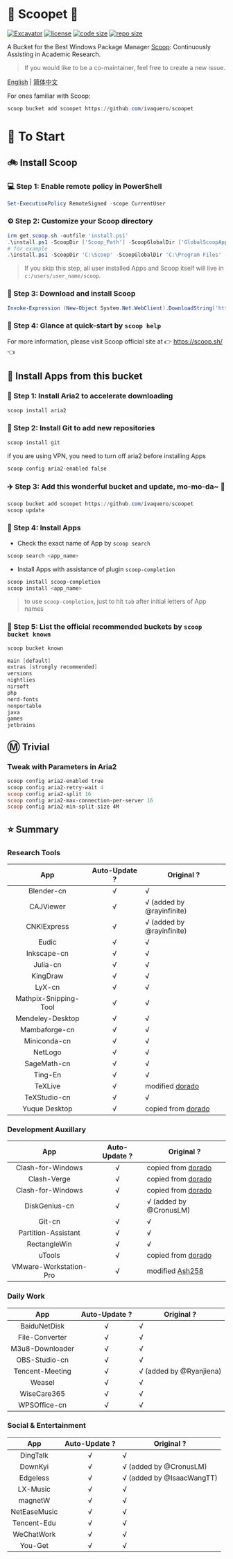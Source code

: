 
# 🍨 Scoopet 🍨

[![Excavator](https://github.com/ivaquero/scoopet/actions/workflows/schedule.yml/badge.svg)](https://github.com/ivaquero/scoopet/actions/workflows/schedule.yml)
[![license](https://img.shields.io/github/license/ivaquero/scoopet)](https://github.com/ivaquero/scoopet/blob/master/LICENSE)
[![code size](https://img.shields.io/github/languages/code-size/ivaquero/scoopet.svg)](https://img.shields.io/github/languages/code-size/ivaquero/scoopet.svg)
[![repo size](https://img.shields.io/github/repo-size/ivaquero/scoopet.svg)](https://img.shields.io/github/repo-size/ivaquero/scoopet.svg)

A Bucket for the Best Windows Package Manager [Scoop](https://github.com/lukesampson/scoop): Continuously Assisting in Academic Research.

> If you would like to be a co-maintainer, feel free to create a new issue.

<p align="left">
<a href="README.md">English</a> |
<a href="README-CN.md">简体中文</a>
</p>

For ones familiar with Scoop:

```powershell
scoop bucket add scoopet https://github.com/ivaquero/scoopet
```

# :running: To Start

## :bike: Install Scoop

### :computer: Step 1: Enable remote policy in PowerShell

```powershell
Set-ExecutionPolicy RemoteSigned -scope CurrentUser
```

### :gear: Step 2: Customize your Scoop directory

```powershell
irm get.scoop.sh -outfile 'install.ps1'
.\install.ps1 -ScoopDir ['Scoop_Path'] -ScoopGlobalDir ['GlobalScoopApps_Path'] -NoProxy
# for example
.\install.ps1 -ScoopDir 'C:\Scoop' -ScoopGlobalDir 'C:\Program Files' -NoProxy
```

> If you skip this step, all user installed Apps and Scoop itself will live in `c:/users/user_name/scoop`.

### :hammer: Step 3: Download and install Scoop

```powershell
Invoke-Expression (New-Object System.Net.WebClient).DownloadString('https://get.scoop.sh')
```

### :book: Step 4: Glance at quick-start by `scoop help`

For more information, please visit Scoop official site at 👉 https://scoop.sh/ 👈

## :car: Install Apps from this bucket

### :train: Step 1: Install Aria2 to accelerate downloading

```powershell
scoop install aria2
```

### :ticket: Step 2: Install Git to add new repositories

```powershell
scoop install git
```

if you are using VPN, you need to turn off aria2 before installing Apps

```powershell
scoop config aria2-enabled false
```

### :airplane: Step 3: Add this wonderful bucket and update, mo-mo-da~ :kiss:

```powershell
scoop bucket add scoopet https://github.com/ivaquero/scoopet
scoop update
```

### :rocket: Step 4: Install Apps

- Check the exact name of App by `scoop search`

```powershell
scoop search <app_name>
```

- Install Apps with assistance of plugin `scoop-completion`

```powershell
scoop install scoop-completion
scoop install <app_name>
```

> to use `scoop-completion`, just to hit `tab` after initial letters of App names

### :100: Step 5: List the official recommended buckets by `scoop bucket known`

```powershell
scoop bucket known

main [default]
extras [strongly recommended]
versions
nightlies
nirsoft
php
nerd-fonts
nonportable
java
games
jetbrains
```

## :m: Trivial

### Tweak with Parameters in Aria2

```powershell
scoop config aria2-enabled true
scoop config aria2-retry-wait 4
scoop config aria2-split 16
scoop config aria2-max-connection-per-server 16
scoop config aria2-min-split-size 4M
```

## :star: Summary

### Research Tools

|          App          | Auto-Update ? | Original ?                                                |
| :-------------------: | :-----------: | --------------------------------------------------------- |
|       Blender-cn       |       √       | √                                  |
|       CAJViewer       |       √       | √ (added by @rayinfinite)                                 |
|      CNKIExpress      |       √       | √ (added by @rayinfinite)                                 |
|         Eudic         |       √       | √                                                         |
|         Inkscape-cn         |       √       | √                                                         |
|       Julia-cn        |       √       | √                                                         |
|       KingDraw        |       √       | √                                                         |
|        LyX-cn         |       √       | √                                                         |
| Mathpix-Snipping-Tool |       √       | √                                                         |
|   Mendeley-Desktop    |       √       | √                                                         |
|     Mambaforge-cn     |       √       | √                                                         |
|     Miniconda-cn      |       √       | √                                                         |
|        NetLogo        |       √       | √                                                         |
|      SageMath-cn      |       √       | √                                                         |
|        Ting-En        |       √       | √                                                         |
|        TeXLive        |       √       | modified [dorado](https://github.com/chawyehsu/dorado)    |
|      TeXStudio-cn      |       √       | √                                                         |
|     Yuque Desktop     |       √       | copied from [dorado](https://github.com/chawyehsu/dorado) |

### Development Auxillary

|          App           | Auto-Update ? | Original ?                                                |
| :--------------------: | :-----------: | --------------------------------------------------------- |
|   Clash-for-Windows    |       √       | copied from [dorado](https://github.com/chawyehsu/dorado) |
|   Clash-Verge    |       √       | copied from [dorado](https://github.com/chawyehsu/dorado) |
|   Clash-for-Windows    |       √       | copied from [dorado](https://github.com/chawyehsu/dorado) |
|     DiskGenius-cn      |       √       | √ (added by @CronusLM)                                    |
|     Git-cn      |       √       | √                                     |
|  Partition-Assistant   |       √       | √                                                         |
|      RectangleWin      |       √       | √                                                         |
|         uTools         |       √       | copied from [dorado](https://github.com/chawyehsu/dorado) |
| VMware-Workstation-Pro |       √       | modified [Ash258](https://github.com/Ash258/Scoop-Ash258) |

### Daily Work

|       App       | Auto-Update ? | Original ?              |
| :-------------: | :-----------: | ----------------------- |
|  BaiduNetDisk   |       √       | √                       |
| File-Converter  |       √       | √                       |
| M3u8-Downloader |       √       | √                       |
|  OBS-Studio-cn  |       √       | √                       |
| Tencent-Meeting |       √       | √ (added by @Ryanjiena) |
|     Weasel      |       √       | √                       |
|   WiseCare365   |       √       | √                       |
|  WPSOffice-cn   |       √       | √                       |

### Social & Entertainment

|     App      | Auto-Update ? | Original ?                |
| :----------: | :-----------: | ------------------------- |
|   DingTalk   |       √       | √                         |
|   DownKyi    |       √       | √ (added by @CronusLM)    |
|   Edgeless   |       √       | √ (added by @IsaacWangTT) |
|   LX-Music   |       √       | √                         |
|   magnetW    |       √       | √                         |
| NetEaseMusic |       √       | √                         |
| Tencent-Edu  |       √       | √                         |
|  WeChatWork  |       √       | √                         |
|   You-Get    |       √       | √                         |
